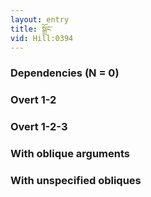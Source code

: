 ```yaml
---
layout: entry
title: སྒྲོང་
vid: Hill:0394
---
```

### Dependencies (N = 0)


### Overt 1-2


### Overt 1-2-3


### With oblique arguments


### With unspecified obliques
